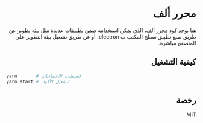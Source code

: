 <div dir=rtl>

# محرر ألف

هنا يوجد كود محرر ألف، الذي يمكن استخدامه ضمن تطبيقات عديدة مثل بيئة تطوير عن طريق صنع تطبيق سطح المكتب ب electron، أو عن طريق تشغيل بيئة التطوير على المتصفح مباشرة.

## كيفية التشغيل

<div dir=ltr>

```bash
yarn       # لتصطيب الاعتماديات
yarn start # لتشغيل الأكواد
```
  
</div>

## رخصة

MIT
